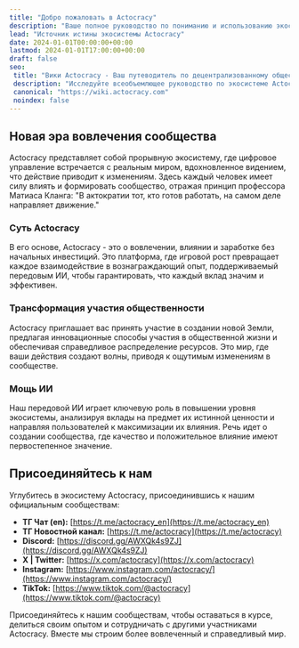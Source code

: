 ```yaml
---
title: "Добро пожаловать в Actocracy"
description: "Ваше полное руководство по пониманию и использованию экосистемы Actocracy."
lead: "Источник истины экосистемы Actocracy"
date: 2024-01-01T00:00:00+00:00
lastmod: 2024-01-01T17:00:00+00:00
draft: false
seo:
 title: "Вики Actocracy - Ваш путеводитель по децентрализованному обществу"
 description: "Исследуйте всеобъемлющее руководство по экосистеме Actocracy, революционной платформе, объединяющей взаимодействие в реальном мире с цифровым управлением."
 canonical: "https://wiki.actocracy.com"
 noindex: false
---
```


## Новая эра вовлечения сообщества

Actocracy представляет собой прорывную экосистему, где цифровое управление встречается с реальным миром, вдохновленное видением, что действие приводит к изменениям. Здесь каждый человек имеет силу влиять и формировать сообщество, отражая принцип профессора Матиаса Кланга: "В актократии тот, кто готов работать, на самом деле направляет движение."

### Суть Actocracy

В его основе, Actocracy - это о вовлечении, влиянии и заработке без начальных инвестиций. Это платформа, где игровой рост превращает каждое взаимодействие в вознаграждающий опыт, поддерживаемый передовым ИИ, чтобы гарантировать, что каждый вклад значим и эффективен.

### Трансформация участия общественности

Actocracy приглашает вас принять участие в создании новой Земли, предлагая инновационные способы участия в общественной жизни и обеспечивая справедливое распределение ресурсов. Это мир, где ваши действия создают волны, приводя к ощутимым изменениям в сообществе.

### Мощь ИИ

Наш передовой ИИ играет ключевую роль в повышении уровня экосистемы, анализируя вклады на предмет их истинной ценности и направляя пользователей к максимизации их влияния. Речь идет о создании сообщества, где качество и положительное влияние имеют первостепенное значение.

## Присоединяйтесь к нам

Углубитесь в экосистему Actocracy, присоединившись к нашим официальным сообществам:

- **ТГ Чат (en):** [https://t.me/actocracy_en](https://t.me/actocracy_en)
- **ТГ Новостной канал:** [https://t.me/actocracy](https://t.me/actocracy)
- **Discord:** [https://discord.gg/AWXQk4s9ZJ](https://discord.gg/AWXQk4s9ZJ)
- **X | Twitter:** [https://x.com/actocracy](https://x.com/actocracy)
- **Instagram:** [https://www.instagram.com/actocracy/](https://www.instagram.com/actocracy/)
- **TikTok:** [https://www.tiktok.com/@actocracy](https://www.tiktok.com/@actocracy)

Присоединяйтесь к нашим сообществам, чтобы оставаться в курсе, делиться своим опытом и сотрудничать с другими участниками Actocracy. Вместе мы строим более вовлеченный и справедливый мир.
